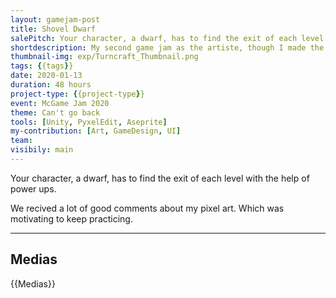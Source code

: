 ```yaml
---
layout: gamejam-post
title: Shovel Dwarf
salePitch: Your character, a dwarf, has to find the exit of each level with the help of power ups.
shortdescription: My second game jam as the artiste, though I made the ui for the game.
thumbnail-img: exp/Turncraft_Thumbnail.png
tags: {{tags}}
date: 2020-01-13
duration: 48 hours
project-type: {{project-type}}
event: McGame Jam 2020
theme: Can't go back
tools: [Unity, PyxelEdit, Aseprite]
my-contribution: [Art, GameDesign, UI]
team: 
visibily: main
---
```


Your character, a dwarf, has to find the exit of each level with the help of power ups.

We recived a lot of good comments about my pixel art. Which was motivating to keep practicing.

***
## Medias

{{Medias}}